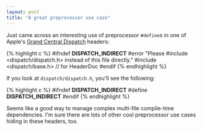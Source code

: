 ```yaml
---
layout: post
title: "A great preprocessor use case"
---
```


Just came across an interesting use of preprocessor `#define`s in one of Apple's [Grand Central Dispatch](http://en.wikipedia.org/wiki/Grand_Central_Dispatch) headers:

{% highlight c %}
#ifndef __DISPATCH_INDIRECT__
#error "Please #include <dispatch/dispatch.h> instead of this file directly."
#include <dispatch/base.h> // for HeaderDoc
#endif
{% endhighlight %}

If you look at `dispatch/dispatch.h`, you'll see the following:

{% highlight c %}
#ifndef __DISPATCH_INDIRECT__
#define __DISPATCH_INDIRECT__
#endif
{% endhighlight %}

Seems like a good way to manage complex multi-file compile-time dependencies. I'm sure there are lots of other cool preprocessor use cases hiding in these headers, too.

